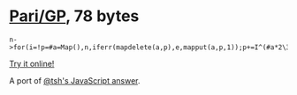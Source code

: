 # [Pari/GP], 78 bytes

    n->for(i=!p=#a=Map(),n,iferr(mapdelete(a,p),e,mapput(a,p,1));p+=I^(#a*2\3));#a

[Try it online!][TIO-kyzh8s91]

A port of [@tsh's JavaScript answer](https://codegolf.stackexchange.com/a/239668/9288).

[Pari/GP]: http://pari.math.u-bordeaux.fr/
[TIO-kyzh8s91]: https://tio.run/##FYxBCgIxDAC/Uukl0SzoepTs3YM/WBYCplLQGEJ9f@0e5jBzGJeo08t7SdxtWso3oPLBOQs/xAHJqBaNgI/4U9/aFIQcSWkE/7Xd6IJ48xPfN8hynNfr0Cx9f1nidKY0DzyqNShgiNj/ "Pari/GP – Try It Online"